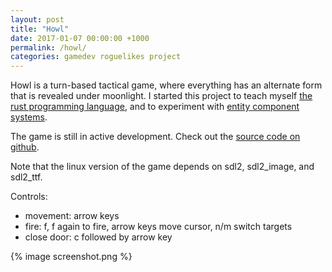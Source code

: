 ```yaml
---
layout: post
title: "Howl"
date: 2017-01-07 00:00:00 +1000
permalink: /howl/
categories: gamedev roguelikes project
---
```


Howl is a turn-based tactical game, where everything has an alternate form that
is revealed under moonlight. I started this project to teach myself [the rust
programming language](https://www.rust-lang.org), and to experiment with
[entity component systems](https://wikipedia.org/wiki/Entity-component-system).

The game is still in active development.
Check out the [source code on github](https://github.com/stevebob/howl).

Note that the linux version of the game depends on sdl2, sdl2\_image, and sdl2\_ttf.

Controls:
- movement: arrow keys
- fire: f, f again to fire, arrow keys move cursor, n/m switch targets
- close door: c followed by arrow key

{% image screenshot.png %}
